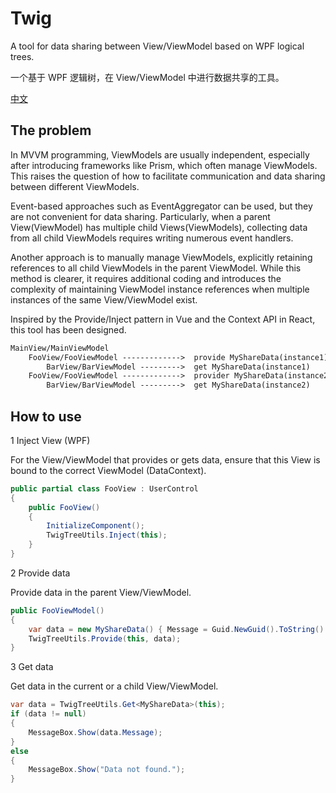 # Twig

A tool for data sharing between View/ViewModel based on WPF logical trees.

一个基于 WPF 逻辑树，在 View/ViewModel 中进行数据共享的工具。

[中文](./README.zh.md)

## The problem

In MVVM programming, ViewModels are usually independent, especially after introducing frameworks like Prism, which often manage ViewModels. This raises the question of how to facilitate communication and data sharing between different ViewModels.

Event-based approaches such as EventAggregator can be used, but they are not convenient for data sharing. Particularly, when a parent View(ViewModel) has multiple child Views(ViewModels), collecting data from all child ViewModels requires writing numerous event handlers.

Another approach is to manually manage ViewModels, explicitly retaining references to all child ViewModels in the parent ViewModel. While this method is clearer, it requires additional coding and introduces the complexity of maintaining ViewModel instance references when multiple instances of the same View/ViewModel exist.

Inspired by the Provide/Inject pattern in Vue and the Context API in React, this tool has been designed.

```txt
MainView/MainViewModel
    FooView/FooViewModel ------------->  provide MyShareData(instance1)
        BarView/BarViewModel --------->  get MyShareData(instance1)
    FooView/FooViewModel ------------->  provider MyShareData(instance2)
        BarView/BarViewModel --------->  get MyShareData(instance2)
```

## How to use

1 Inject View (WPF)

For the View/ViewModel that provides or gets data, ensure that this View is bound to the correct ViewModel (DataContext).

```cs
public partial class FooView : UserControl
{
    public FooView()
    {
        InitializeComponent();
        TwigTreeUtils.Inject(this);
    }
}
```

2 Provide data

Provide data in the parent View/ViewModel.

```cs
public FooViewModel()
{
    var data = new MyShareData() { Message = Guid.NewGuid().ToString() };
    TwigTreeUtils.Provide(this, data);
}
```

3 Get data

Get data in the current or a child View/ViewModel.

```cs
var data = TwigTreeUtils.Get<MyShareData>(this);
if (data != null)
{
    MessageBox.Show(data.Message);
}
else
{
    MessageBox.Show("Data not found.");
}
```
